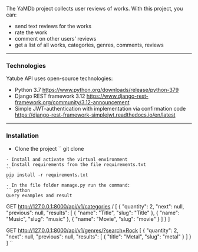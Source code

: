 The YaMDb project collects user reviews of works. 
With this project, you can:
- send text reviews for the works 
- rate the work
- comment on other users' reviews
- get a list of all works, categories, genres, comments, reviews
***
### Technologies
Yatube API uses open-source technologies:
- Python 3.7 https://www.python.org/downloads/release/python-379 
- Django REST framework 3.12 https://www.django-rest-framework.org/community/3.12-announcement 
- Simple JWT-authentication with implementation via confirmation code https://django-rest-framework-simplejwt.readthedocs.io/en/latest 
***
### Installation
- Clone the project
``
git clone 
``` 
- Install and activate the virtual environment
- Install requirements from the file requirements.txt
``
pip install -r requirements.txt
`` 
- In the file folder manage.py run the command:
`` python
Query examples and result
```
GET http://127.0.0.1:8000/api/v1/categories /
[
{
"quantity": 2,
"next": null,
"previous": null,
"results": [
{
"name": "Title",
"slug": "Title"
},
{
"name": "Music",
"slug": "music"
},
{
"name": "Movie",
"slug": "movie"
}
]
}
]


GET http://127.0.0.1:8000/api/v1/genres/?search=Rock
[
{
"quantity": 2,
"next": null,
"previous": null,
"results": [
{
"title": "Metal",
"slug": "metal"
}
]
}
]
``


